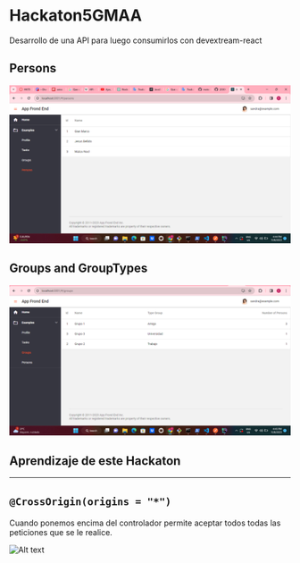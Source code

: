 # Hackaton5GMAA
Desarrollo de una API para luego consumirlos con devextream-react

## Persons

![Alt text](image.png)

## Groups and GroupTypes

![Alt text](image-1.png)


## Aprendizaje de este Hackaton
---
```@CrossOrigin(origins = "*")```
---
Cuando ponemos encima del controlador permite aceptar todos todas las peticiones que se le realice.

![Alt text](image-2.png)


